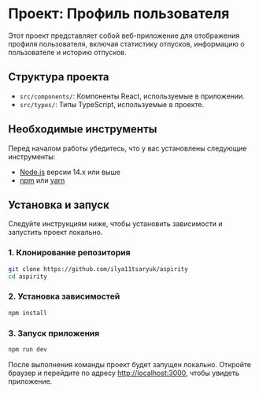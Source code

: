 # Проект: Профиль пользователя

Этот проект представляет собой веб-приложение для отображения профиля пользователя, включая статистику отпусков, информацию о пользователе и историю отпусков.

## Структура проекта

- `src/components/`: Компоненты React, используемые в приложении.
- `src/types/`: Типы TypeScript, используемые в проекте.

## Необходимые инструменты

Перед началом работы убедитесь, что у вас установлены следующие инструменты:

- [Node.js](https://nodejs.org/) версии 14.x или выше
- [npm](https://www.npmjs.com/) или [yarn](https://yarnpkg.com/)

## Установка и запуск

Следуйте инструкциям ниже, чтобы установить зависимости и запустить проект локально.

### 1. Клонирование репозитория

```sh
git clone https://github.com/ilya11tsaryuk/aspirity
cd aspirity
```

### 2. Установка зависимостей

```sh
npm install
```

### 3. Запуск приложения

```sh
npm run dev
```

После выполнения команды проект будет запущен локально. Откройте браузер и перейдите по адресу [http://localhost:3000](http://localhost:3000), чтобы увидеть приложение.

```

```
